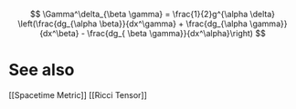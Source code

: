 $$
\Gamma^\delta_{\beta \gamma} = \frac{1}{2}g^{\alpha \delta} \left(\frac{dg_{\alpha \beta}}{dx^\gamma} + \frac{dg_{\alpha \gamma}}{dx^\beta} - \frac{dg_{ \beta \gamma}}{dx^\alpha}\right)
$$
# See also
[[Spacetime Metric]]
[[Ricci Tensor]]